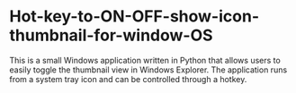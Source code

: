 # Hot-key-to-ON-OFF-show-icon-thumbnail-for-window-OS
This is a small Windows application written in Python that allows users to easily toggle the thumbnail view in Windows Explorer. The application runs from a system tray icon and can be controlled through a hotkey.
